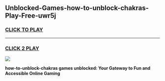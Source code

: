 
## Unblocked-Games-how-to-unblock-chakras-Play-Free-uwr5j
<h3>
<a href="https://premium76.site?title=how-to-unblock-chakras&ref=18A1">CLICK TO PLAY</a></h3>
<hr>

<h3>
<a href="https://premium76.site?title=how-to-unblock-chakras&ref=18A1">CLICK 2 PLAY</a>
  
</h3>

<a href="https://premium76.site?title=how-to-unblock-chakras&ref=18A1"><img src="https://clearcache.store/games.png"></a>


**how-to-unblock-chakras games unblocked: Your Gateway to Fun and Accessible Online Gaming**
